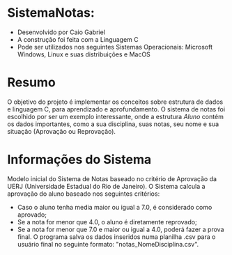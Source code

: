 # SistemaNotas:
 - Desenvolvido por Caio Gabriel
 - A construção foi feita com a Linguagem C
 - Pode ser utilizados nos seguintes Sistemas Operacionais: Microsoft Windows, Linux e suas distribuições e MacOS

# Resumo
O objetivo do projeto é implementar os conceitos sobre estrutura de dados e linguagem C, para aprendizado e aprofundamento. O sistema de notas foi escolhido por ser um exemplo interessante, onde a estrutura _Aluno_ contém os dados importantes, como a sua disciplina, suas notas, seu nome e sua situação (Aprovação ou Reprovação).

# Informações do Sistema
Modelo inicial do Sistema de Notas baseado no critério de Aprovação da UERJ (Universidade Estadual do Rio de Janeiro). O Sistema calcula a aprovação do aluno baseado nos seguintes critérios:
 - Caso o aluno tenha media maior ou igual a 7.0, é considerado como aprovado;
 - Se a nota for menor que 4.0, o aluno é diretamente reprovado;
 - Se a nota for menor que 7.0 e maior ou igual a 4.0, poderá fazer a prova final.
O programa salva os dados inseridos numa planilha .csv para o usuário final no seguinte formato: "notas_NomeDisciplina.csv".
